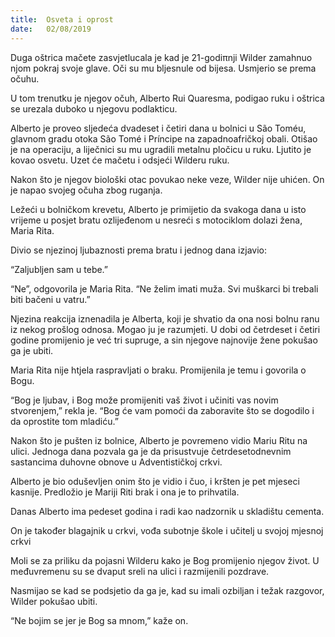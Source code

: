 ```yaml
---
title:  Osveta i oprost
date:   02/08/2019
---
```


Duga oštrica mačete zasvjetlucala je kad je 21-godiπnji Wilder zamahnuo njom pokraj svoje glave. Oči su mu bljesnule od bijesa. Usmjerio se prema očuhu.

U tom trenutku je njegov očuh, Alberto Rui Quaresma, podigao ruku i oštrica se urezala duboko u njegovu podlakticu.

Alberto je proveo sljedeća dvadeset i četiri dana u bolnici u São Toméu, glavnom gradu otoka São Tomé i Príncipe na zapadnoafričkoj obali. Otišao je na operaciju, a liječnici su mu ugradili metalnu pločicu u ruku. Ljutito je kovao osvetu. Uzet će mačetu i odsjeći Wilderu ruku.

Nakon što je njegov biološki otac povukao neke veze, Wilder nije uhićen. On je napao svojeg očuha zbog ruganja.

Ležeći u bolničkom krevetu, Alberto je primijetio da svakoga dana u isto vrijeme u posjet bratu ozlijeđenom u nesreći s motociklom dolazi žena, Maria Rita.

Divio se njezinoj ljubaznosti prema bratu i jednog dana izjavio:

“Zaljubljen sam u tebe.”

“Ne”, odgovorila je Maria Rita. “Ne želim imati muža. Svi muškarci bi trebali biti bačeni u vatru.”

Njezina reakcija iznenadila je Alberta, koji je shvatio da ona nosi bolnu ranu iz nekog prošlog odnosa. Mogao ju je razumjeti. U dobi od četrdeset i četiri godine promijenio je već tri supruge, a sin njegove najnovije žene pokušao ga je ubiti.

Maria Rita nije htjela raspravljati o braku. Promijenila je temu i govorila o Bogu.

“Bog je ljubav, i Bog može promijeniti vaš život i učiniti vas novim stvorenjem,” rekla je. “Bog će vam pomoći da zaboravite što se dogodilo i da oprostite tom mladiću.”

Nakon što je pušten iz bolnice, Alberto je povremeno vidio Mariu Ritu na ulici. Jednoga dana pozvala ga je da prisustvuje četrdesetodnevnim sastancima duhovne obnove u Adventističkoj crkvi.

Alberto je bio oduševljen onim što je vidio i čuo, i kršten je pet mjeseci kasnije. Predložio je Mariji Riti brak i ona je to prihvatila.

Danas Alberto ima pedeset godina i radi kao nadzornik u skladištu cementa.

On je također blagajnik u crkvi, vođa subotnje škole i učitelj u svojoj mjesnoj crkvi

Moli se za priliku da pojasni Wilderu kako je Bog promijenio njegov život. U međuvremenu su se dvaput sreli na ulici i razmijenili pozdrave.

Nasmijao se kad se podsjetio da ga je, kad su imali ozbiljan i težak razgovor, Wilder pokušao ubiti.

“Ne bojim se jer je Bog sa mnom,” kaže on.
